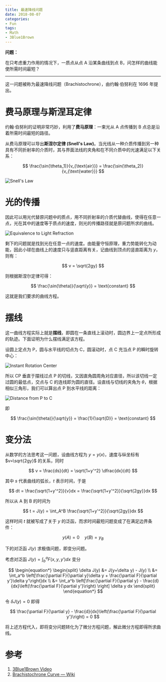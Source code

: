 ```yaml
---
title: 最速降线问题
date: 2018-08-07
categories:
- Fun
tags:
- Math
- 3Blue1Brown
---
```


**问题：**

在只考虑重力作用的情况下，一质点从点 A 沿某条曲线到点 B，问怎样的曲线能使所需时间最短？

<!--more-->

---

这一问题被称为最速降线问题（Brachistochrone），由约翰·伯努利在 1696 年提出。

# 费马原理与斯涅耳定律

约翰·伯努利的证明非常巧妙，利用了**费马原理**：一束光从 A 点传播到 B 点总是沿着所需时间最短的路径。

从费马原理可以导出**斯涅尔定律 (Snell's Law)**。当光线从一种介质传播到另一种具有不同折射率的介质时，其与界面法线的夹角和在不同介质中的光速满足以下关系：

$$
\frac{\sin(\theta_1)}{v_{\text{air}}} = \frac{\sin(\theta_2)}{v_{\text{water}}}
$$

![Snell's Law](https://i.imgur.com/uPl2gsF.jpeg)

# 光的传播

因此可以用光代替原问题中的质点，用不同折射率的介质代替曲线，使得在任意一点，光在其中的速度等于质点的速度，则光的传播路径就是原问题所求的曲线。

![Equivalence to Light Refraction](https://i.imgur.com/t32yOJx.jpeg)

剩下的问题就是找到光在任意一点的速度。由能量守恒原理，重力势能转化为动能，因此小球在曲线上的速度只与竖直距离有关，记曲线到顶点的竖直距离为 $y$，则有：

$$
v = \sqrt{2gy}
$$

则根据斯涅尔定律可得：

$$
\frac{\sin(\theta)}{\sqrt{y}} = \text{constant}
$$

这就是我们要求的曲线方程。

# 摆线

这一曲线方程实际上就是**摆线**，即圆在一条直线上滚动时，圆边界上一定点所形成的轨迹。下面证明为什么摆线满足该方程。

设圆上定点为 P，圆与水平线的切点为 C，圆滚动时，点 C 充当点 P 的瞬时旋转中心：

![Instant Rotation Center](https://i.imgur.com/RwkCvqT.jpeg)

所以 CP 垂直于摆线过点 P 的切线，又因直角圆周角对应直径，所以该切线一定过圆的最低点，交点与 C 的连线即为圆的直径。设直线与切线的夹角为 $\theta$，根据相似三角形，我们可以算出点 P 到水平线的距离：

![Distance from P to C](https://i.imgur.com/omiKQOW.jpeg)

即

$$
\frac{\sin(\theta)}{\sqrt{y}} = \frac{1}{\sqrt{D}} = \text{constant}
$$

# 变分法

从数学的方法思考这一问题，设曲线方程为 $y=y(x)$，速度与纵坐标有 $v=\sqrt{2gy}$ 的关系，同时

$$
v = \frac{ds}{dt} = \sqrt{1+y'^2} \dfrac{dx}{dt}
$$

其中 $s$ 代表曲线的弧长，$t$ 表示时间，于是

$$
dt = \frac{\sqrt{1+y'^2}}{v}dx = \frac{\sqrt{1+y'^2}}{\sqrt{2gy}}dx
$$

所以从 A 到 B 的时间为

$$
t = J(y) = \int_A^B \frac{\sqrt{1+y'^2}}{\sqrt{2gy}}dx
$$

这样时间 $t$ 就被写成了关于 $y$ 的泛函，而求时间最短问题变成了在满足边界条件：

$$
y(A) = 0\quad y(B) = y_B
$$

下的对泛函 $J(y)$ 求极值问题，即变分问题。

考虑对泛函 $\displaystyle J(y) = \int_b^a F(x,y,y')dx$ 变分

$$
\begin{equation*}
\begin{split}
\delta J(y) &= J(y+\delta y) - J(y) \\
&= \int_a^b \left[\frac{\partial F}{\partial y}\delta y + \frac{\partial F}{\partial y'}\delta y'\right]dx \\
&= \int_a^b \left[\frac{\partial F}{\partial y} - \frac{d}{dx}\left(\frac{\partial F}{\partial y'}\right) \right] \delta y dx
\end{split}
\end{equation*}
$$

令 $\delta J(y) = 0$ 即得

$$
\frac{\partial F}{\partial y} - \frac{d}{dx}\left(\frac{\partial F}{\partial y'}\right) = 0
$$

将上述方程代入，即将变分问题转化为了微分方程问题，解此微分方程即得所求曲线。

# 参考

1. [3Blue1Brown Video](https://youtu.be/Cld0p3a43fU)
2. [Brachistochrone Curve — Wiki](https://en.wikipedia.org/wiki/Brachistochrone_curve)
